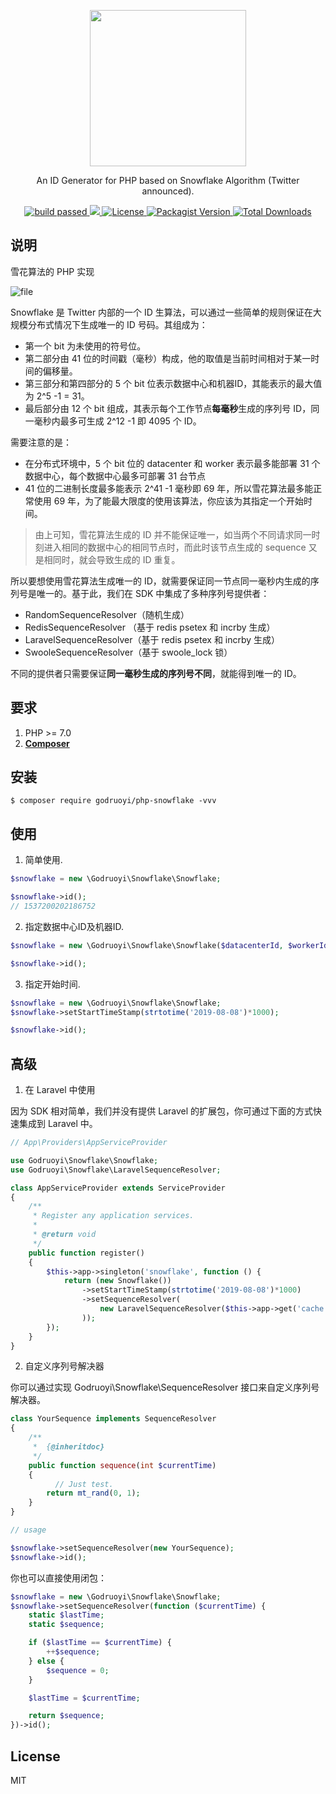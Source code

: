 <div>
  <p align="center">
    <image src="https://www.pngkey.com/png/full/105-1052235_snowflake-png-transparent-background-snowflake-with-clear-background.png" width="250" height="250">
  </p>
  <p align="center">An ID Generator for PHP based on Snowflake Algorithm (Twitter announced).</p>
  <p align="center">
    <a href="https://github.com/godruoyi/php-snowflake/actions/workflows/php.yml">
      <image src="https://github.com/godruoyi/php-snowflake/workflows/php/badge.svg" alt="build passed">
    </a>
    <a href="https://codecov.io/gh/godruoyi/php-snowflake">
      <img src="https://codecov.io/gh/godruoyi/php-snowflake/branch/master/graph/badge.svg?token=7AAOYCJK97"/>
    </a>
    <a href="https://github.com/godruoyi/php-snowflake">
      <image src="https://poser.pugx.org/godruoyi/php-snowflake/license" alt="License">
    </a>
    <a href="https://packagist.org/packages/godruoyi/php-snowflake">
      <image src="https://poser.pugx.org/godruoyi/php-snowflake/v/stable" alt="Packagist Version">
    </a>
    <a href="https://github.com/godruoyi/php-snowflake">
      <image src="https://poser.pugx.org/godruoyi/php-snowflake/downloads" alt="Total Downloads">
    </a>
  </p>
</div>

## 说明

雪花算法的 PHP 实现

![file](https://images.godruoyi.com/comments/201908/13/_1565668072_AbkRnhQaYk.png)

Snowflake 是 Twitter 内部的一个 ID 生算法，可以通过一些简单的规则保证在大规模分布式情况下生成唯一的 ID 号码。其组成为：

* 第一个 bit 为未使用的符号位。
* 第二部分由 41 位的时间戳（毫秒）构成，他的取值是当前时间相对于某一时间的偏移量。
* 第三部分和第四部分的 5 个 bit 位表示数据中心和机器ID，其能表示的最大值为 2^5 -1 = 31。
* 最后部分由 12 个 bit 组成，其表示每个工作节点**每毫秒**生成的序列号 ID，同一毫秒内最多可生成 2^12 -1 即 4095 个 ID。

需要注意的是：

* 在分布式环境中，5 个 bit 位的 datacenter 和 worker 表示最多能部署 31 个数据中心，每个数据中心最多可部署 31 台节点
* 41 位的二进制长度最多能表示 2^41 -1 毫秒即 69 年，所以雪花算法最多能正常使用 69 年，为了能最大限度的使用该算法，你应该为其指定一个开始时间。

> 由上可知，雪花算法生成的 ID 并不能保证唯一，如当两个不同请求同一时刻进入相同的数据中心的相同节点时，而此时该节点生成的 sequence 又是相同时，就会导致生成的 ID 重复。

所以要想使用雪花算法生成唯一的 ID，就需要保证同一节点同一毫秒内生成的序列号是唯一的。基于此，我们在 SDK 中集成了多种序列号提供者：

* RandomSequenceResolver（随机生成）
* RedisSequenceResolver （基于 redis psetex 和 incrby 生成）
* LaravelSequenceResolver（基于 redis psetex 和 incrby 生成）
* SwooleSequenceResolver（基于 swoole_lock 锁）

不同的提供者只需要保证**同一毫秒生成的序列号不同**，就能得到唯一的 ID。

## 要求

1. PHP >= 7.0
2. **[Composer](https://getcomposer.org/)**

## 安装

```shell
$ composer require godruoyi/php-snowflake -vvv
```

## 使用

1. 简单使用.

```php
$snowflake = new \Godruoyi\Snowflake\Snowflake;

$snowflake->id();
// 1537200202186752
```

2. 指定数据中心ID及机器ID.

```php
$snowflake = new \Godruoyi\Snowflake\Snowflake($datacenterId, $workerId);

$snowflake->id();
```

3. 指定开始时间.

```php
$snowflake = new \Godruoyi\Snowflake\Snowflake;
$snowflake->setStartTimeStamp(strtotime('2019-08-08')*1000);

$snowflake->id();
```

## 高级

1. 在 Laravel 中使用

因为 SDK 相对简单，我们并没有提供 Laravel 的扩展包，你可通过下面的方式快速集成到 Laravel 中。

```php
// App\Providers\AppServiceProvider

use Godruoyi\Snowflake\Snowflake;
use Godruoyi\Snowflake\LaravelSequenceResolver;

class AppServiceProvider extends ServiceProvider
{
    /**
     * Register any application services.
     *
     * @return void
     */
    public function register()
    {
        $this->app->singleton('snowflake', function () {
            return (new Snowflake())
                ->setStartTimeStamp(strtotime('2019-08-08')*1000)
                ->setSequenceResolver(
                    new LaravelSequenceResolver($this->app->get('cache')->store()
                ));
        });
    }
}
```

2. 自定义序列号解决器

你可以通过实现 Godruoyi\Snowflake\SequenceResolver 接口来自定义序列号解决器。

```php
class YourSequence implements SequenceResolver
{
    /**
     *  {@inheritdoc}
     */
    public function sequence(int $currentTime)
    {
          // Just test.
        return mt_rand(0, 1);
    }
}

// usage

$snowflake->setSequenceResolver(new YourSequence);
$snowflake->id();
```

你也可以直接使用闭包：

```php
$snowflake = new \Godruoyi\Snowflake\Snowflake;
$snowflake->setSequenceResolver(function ($currentTime) {
    static $lastTime;
    static $sequence;

    if ($lastTime == $currentTime) {
        ++$sequence;
    } else {
        $sequence = 0;
    }

    $lastTime = $currentTime;

    return $sequence;
})->id();
```

## License

MIT
